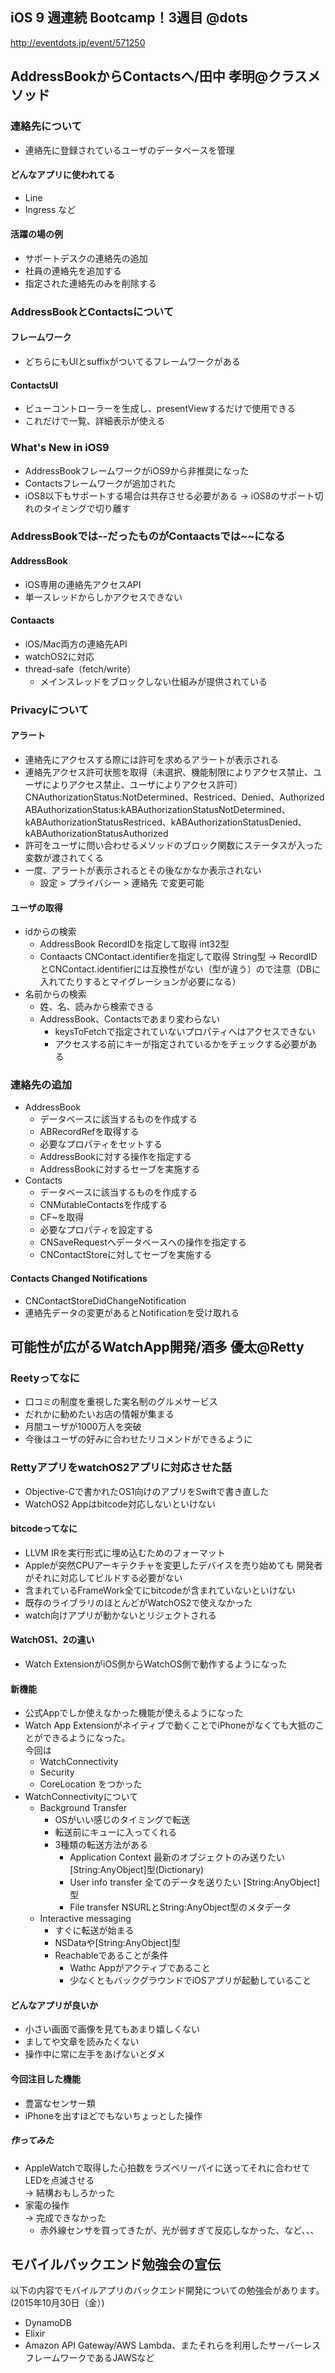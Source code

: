 iOS 9 週連続 Bootcamp！3週目 @dots
---
http://eventdots.jp/event/571250

## AddressBookからContactsへ/田中 孝明@クラスメソッド

### 連絡先について
* 連絡先に登録されているユーザのデータベースを管理

#### どんなアプリに使われてる
* Line  
* Ingress
など

#### 活躍の場の例
* サポートデスクの連絡先の追加
* 社員の連絡先を追加する
* 指定された連絡先のみを削除する

### AddressBookとContactsについて
#### フレームワーク
* どちらにもUIとsuffixがついてるフレームワークがある

#### ContactsUI
* ビューコントローラーを生成し、presentViewするだけで使用できる
* これだけで一覧、詳細表示が使える

### What's New in iOS9
* AddressBookフレームワークがiOS9から非推奨になった
* Contactsフレームワークが追加された
* iOS8以下もサポートする場合は共存させる必要がある
  -> iOS8のサポート切れのタイミングで切り離す

### AddressBookでは--だったものがContaactsでは~~になる
#### AddressBook
* iOS専用の連絡先アクセスAPI
* 単一スレッドからしかアクセスできない

#### Contaacts
* iOS/Mac両方の連絡先API
* watchOS2に対応
* thread-safe（fetch/write）
  * メインスレッドをブロックしない仕組みが提供されている

### Privacyについて
#### アラート
* 連絡先にアクセスする際には許可を求めるアラートが表示される
* 連絡先アクセス許可状態を取得（未選択、機能制限によりアクセス禁止、ユーザによりアクセス禁止、ユーザによりアクセス許可）
    CNAuthorizationStatus:NotDetermined、Restriced、Denied、Authorized
    ABAuthorizationStatus:kABAuthorizationStatusNotDetermined、kABAuthorizationStatusRestriced、kABAuthorizationStatusDenied、kABAuthorizationStatusAuthorized
* 許可をユーザに問い合わせるメソッドのブロック関数にステータスが入った変数が渡されてくる
* 一度、アラートが表示されるとその後なかなか表示されない
  * 設定 > プライバシー > 連絡先 で変更可能

#### ユーザの取得
* idからの検索
  * AddressBook
      RecordIDを指定して取得
        int32型
  * Contaacts
      CNContact.identifierを指定して取得
        String型
          -> RecordIDとCNContact.identifierには互換性がない（型が違う）ので注意（DBに入れてたりするとマイグレーションが必要になる）
* 名前からの検索
  * 姓、名、読みから検索できる
  * AddressBook、Contactsであまり変わらない
      * keysToFetchで指定されていないプロパティへはアクセスできない
      * アクセスする前にキーが指定されているかをチェックする必要がある

### 連絡先の追加
  * AddressBook
      * データベースに該当するものを作成する
      * ABRecordRefを取得する
      * 必要なプロパティをセットする
      * AddressBookに対する操作を指定する
      * AddressBookに対するセーブを実施する
  * Contacts
      * データベースに該当するものを作成する
      * CNMutableContactsを作成する
      * CF~を取得
      * 必要なプロパティを設定する
      * CNSaveRequestへデータベースへの操作を指定する
      * CNContactStoreに対してセーブを実施する

#### Contacts Changed Notifications
  * CNContactStoreDidChangeNotification
  * 連絡先データの変更があるとNotificationを受け取れる

## 可能性が広がるWatchApp開発/酒多 優太@Retty
### Reetyってなに
* 口コミの制度を重視した実名制のグルメサービス
* だれかに勧めたいお店の情報が集まる
* 月間ユーザが1000万人を突破
* 今後はユーザの好みに合わせたリコメンドができるように

### RettyアプリをwatchOS2アプリに対応させた話
* Objective-Cで書かれたOS1向けのアプリをSwiftで書き直した
* WatchOS2 Appはbitcode対応しないといけない

#### bitcodeってなに
* LLVM IRを実行形式に埋め込むためのフォーマット
* Appleが突然CPUアーキテクチャを変更したデバイスを売り始めても
開発者がそれに対応してビルドする必要がない
* 含まれているFrameWork全てにbitcodeが含まれていないといけない
* 既存のライブラリのほとんどがWatchOS2で使えなかった
* watch向けアプリが動かないとリジェクトされる

#### WatchOS1、2の違い
* Watch ExtensionがiOS側からWatchOS側で動作するようになった

#### 新機能
* 公式Appでしか使えなかった機能が使えるようになった
* Watch App Extensionがネイティブで動くことでiPhoneがなくても大抵のことができるようになった。  
今回は  
  * WatchConnectivity
  * Security
  * CoreLocation
  をつかった
* WatchConnectivityについて
  * Background Transfer
    * OSがいい感じのタイミングで転送
    * 転送前にキューに入ってくれる
    * 3種類の転送方法がある
      * Application Context
        最新のオブジェクトのみ送りたい
        [String:AnyObject]型(Dictionary)  
      * User info transfer
        全てのデータを送りたい
        [String:AnyObject]型
      * File transfer
        NSURLとString:AnyObject型のメタデータ
  * Interactive messaging  
    * すぐに転送が始まる  
    * NSDataや[String:AnyObject]型
    * Reachableであることが条件
      * Wathc Appがアクティブであること
      * 少なくともバックグラウンドでiOSアプリが起動していること

#### どんなアプリが良いか
* 小さい画面で画像を見てもあまり嬉しくない
* ましてや文章を読みたくない
* 操作中に常に左手をあげないとダメ

#### 今回注目した機能
* 豊富なセンサー類
* iPhoneを出すほどでもないちょっとした操作

##### 作ってみた
  * AppleWatchで取得した心拍数をラズペリーパイに送ってそれに合わせてLEDを点滅させる  
    -> 結構おもしろかった
  * 家電の操作  
    -> 完成できなかった
    * 赤外線センサを買ってきたが、光が弱すぎて反応しなかった、など、、、  

## モバイルバックエンド勉強会の宣伝
以下の内容でモバイルアプリのバックエンド開発についての勉強会があります。(2015年10月30日（金）)

* DynamoDB
* Elixir
* Amazon API Gateway/AWS Lambda、またそれらを利用したサーバーレスフレームワークであるJAWSなど
